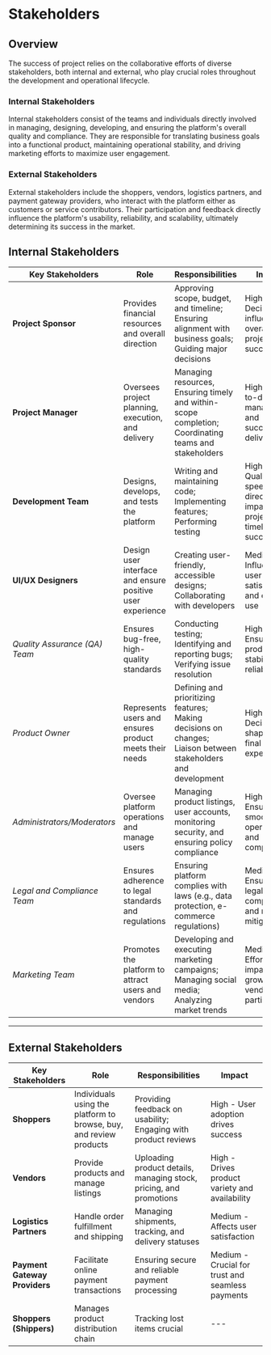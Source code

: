 # Stakeholders

## Overview  

The success of project relies on the collaborative efforts of diverse stakeholders, both internal and external, who play crucial roles throughout the development and operational lifecycle.  

### **Internal Stakeholders**  
Internal stakeholders consist of the teams and individuals directly involved in managing, designing, developing, and ensuring the platform's overall quality and compliance. They are responsible for translating business goals into a functional product, maintaining operational stability, and driving marketing efforts to maximize user engagement.  

### **External Stakeholders**  
External stakeholders include the shoppers, vendors, logistics partners, and payment gateway providers, who interact with the platform either as customers or service contributors. Their participation and feedback directly influence the platform's usability, reliability, and scalability, ultimately determining its success in the market.  

## Internal Stakeholders 

| Key Stakeholders                | Role                                                                  | Responsibilities                                                                                                | Impact                                                                       |
|----------------------------------|-----------------------------------------------------------------------|-----------------------------------------------------------------------------------------------------------------|------------------------------------------------------------------------------|
| **Project Sponsor**              | Provides financial resources and overall direction                    | Approving scope, budget, and timeline; Ensuring alignment with business goals; Guiding major decisions          | High - Decisions influence overall project success                           |
| **Project Manager**              | Oversees project planning, execution, and delivery                    | Managing resources, Ensuring timely and within-scope completion; Coordinating teams and stakeholders | High - Day-to-day management and successful delivery                         |
| **Development Team**             | Designs, develops, and tests the platform                             | Writing and maintaining code; Implementing features; Performing testing                                         | High - Quality and speed directly impact project timeline and success        |
| **UI/UX Designers**              | Design user interface and ensure positive user experience             | Creating user-friendly, accessible designs; Collaborating with developers                                        | Medium - Influences user satisfaction and ease of use                        |
| *Quality Assurance (QA) Team*  | Ensures bug-free, high-quality standards                              | Conducting testing; Identifying and reporting bugs; Verifying issue resolution                                  | High - Ensures product stability and reliability                             |
| *Product Owner*                | Represents users and ensures product meets their needs                | Defining and prioritizing features; Making decisions on changes; Liaison between stakeholders and development   | High - Decisions shape the final product experience                          |
| *Administrators/Moderators*    | Oversee platform operations and manage users                          | Managing product listings, user accounts, monitoring security, and ensuring policy compliance                   | High - Ensures smooth operation and compliance                               |
| *Legal and Compliance Team*    | Ensures adherence to legal standards and regulations                  | Ensuring platform complies with laws (e.g., data protection, e-commerce regulations)                            | Medium - Ensures legal compliance and risk mitigation                        |
| *Marketing Team*               | Promotes the platform to attract users and vendors                    | Developing and executing marketing campaigns; Managing social media; Analyzing market trends                    | Medium - Efforts impact user growth and vendor participation                 |
---

## External Stakeholders  
| **Key Stakeholders**           | **Role**                                                              | **Responsibilities**                                                                 | **Impact**                                        |
|---------------------------------|----------------------------------------------------------------------|-------------------------------------------------------------------------------------|--------------------------------------------------|
| **Shoppers**                   | Individuals using the platform to browse, buy, and review products    | Providing feedback on usability; Engaging with product reviews                      | High - User adoption drives success              |
| **Vendors**                    | Provide products and manage listings                                  | Uploading product details, managing stock, pricing, and promotions                  | High - Drives product variety and availability   |
| **Logistics Partners**         | Handle order fulfillment and shipping                                 | Managing shipments, tracking, and delivery statuses                                 | Medium - Affects user satisfaction               |
| **Payment Gateway Providers**  | Facilitate online payment transactions                               | Ensuring secure and reliable payment processing                                     | Medium - Crucial for trust and seamless payments |
| **Shoppers (Shippers)**  | Manages product distribution chain                              |Tracking lost items crucial                                     | --- |
